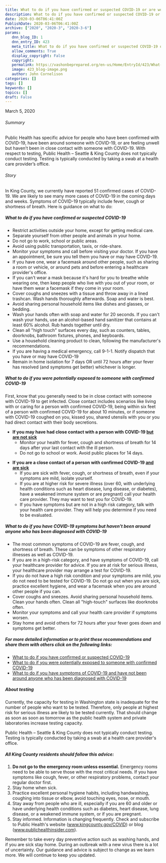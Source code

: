 ```yaml
---
title: What to do if you have confirmed or suspected COVID-19 or are worried that you may have COVID-19
description: What to do if you have confirmed or suspected COVID-19 or are worried that you may have COVID-19
date: 2020-03-06T06:41:00Z
PublishDate: 2020-03-06T06:41:00Z
archive: ["2020", "2020-3", "2020-3-6"]
params:
   dnn_blog_ID: 1
   dnn_entry_ID: 423
   meta_title: What to do if you have confirmed or suspected COVID-19 or are worried that you may have COVID-19
   allow_comments: True
   display_copyright: False
   copyright: 
   permalink: https://vashonbeprepared.org/en-us/Home/EntryId/423/What-to-do-if-you-have-confirmed-or-suspected-COVID-19-or-are-worried-that-you-may-have-COVID-19
   image: 423_blog-image.png
   author: John Cornelison
categories: []
tags: []
keywords: []
topics: []
draft: False
---
```


<p>March 5, 2020<h6>Summary</h6><p>Public Health has specific advice for people who have been confirmed with COVID-19, have been around someone with COVID-19, or are feeling unwell but haven’t been in close contact with someone with COVID-19. With respect to testing, Public Health – Seattle &amp; King County does not typically conduct testing. Testing is typically conducted by taking a swab at a health care provider’s office.<h6>Story</h6><p>In King County, we currently have reported 51 confirmed cases of COVID-19. We are likely to see many more cases of COVID-19 in the coming days and weeks. Symptoms of COVID-19 typically include fever, cough or shortness of breath. Here is guidance on what to do:<h5><strong>What to do if you have confirmed or suspected COVID-19</strong></h5><ul><li>Restrict activities outside your home, except for getting medical care.
<li>Separate yourself from other people and animals in your home.
<li>Do not go to work, school or public areas.
<li>Avoid using public transportation, taxis, or ride-share.
<li>Monitor your symptoms and call before visiting your doctor. If you have an appointment, be sure you tell them you have or may have COVID-19.
<li>If you have one, wear a facemask around other people, such as sharing a room or vehicle, or around pets and before entering a healthcare provider's office.
<li>If you can't wear a mask because it's hard for you to breathe while wearing one, then keep people who live with you out of your room, or have them wear a facemask if they come in your room.
<li>Cover coughs and sneezes with a tissue and throw away in a lined trashcan. Wash hands thoroughly afterwards. Soap and water is best.
<li>Avoid sharing personal household items like dishes and glasses, or bedding.
<li>Wash your hands often with soap and water for 20 seconds. If you can't wash your hands, use an alcohol-based hand sanitizer that contains at least 60% alcohol. Rub hands together until dry.
<li>Clean all "high touch" surfaces every day, such as counters, tables, doorknobs, bathroom fixtures, phones, and keyboards.
<li>Use a household cleaning product to clean, following the manufacturer's recommendations.
<li>If you are having a medical emergency, call 9-1-1. Notify dispatch that you have or may have COVID-19
<li>Remain in home isolation for 7 days OR until 72 hours after your fever has resolved (and symptoms get better) whichever is longer.</li></ul><h5><strong>What to do if you were potentially exposed to someone with confirmed COVID-19</strong></h5><p>First, know that you generally need to be in close contact with someone with COVID-19 to get infected. Close contact includes scenarios like living with or caring for a person with confirmed COVID-19, being within six feet of a person with confirmed COVID-19 for about 10 minutes, or if someone with COVID-19 coughed on you, kissed you, shared utensils with you or you had direct contact with their body secretions.<ul><li><strong>If you may have had close contact with a person with COVID-19 <u>but are not sick</u></strong><ul><li>Monitor your health for fever, cough and shortness of breath for 14 days after your last contact with the ill person.
<li>Do not go to school or work. Avoid public places for 14 days.</li></ul></li></ul><ul><li><strong>If you are a close contact of a person with confirmed COVID-19 <u>and are sick</u></strong><ul><li>If you are sick with fever, cough, or shortness of breath, even if your symptoms are mild, isolate yourself.
<li>If you are at higher risk for severe illness (over 60, with underlying health conditions such as heart disease, lung disease, or diabetes), have a weakened immune system or are pregnant) call your health care provider. They may want to test you for COVID-19.
<li>If you have symptoms but are not in a high risk category, talk with your health care provider. They will help you determine if you need to be evaluated.</li></ul></li></ul><h5><strong>What to do if you have COVID-19 symptoms but haven't been around anyone who has been diagnosed with COVID-19</strong></h5><ul><li>The most common symptoms of COVID-19 are fever, cough, and shortness of breath. These can be symptoms of other respiratory illnesses as well as COVID-19.
<li>If you are in a high-risk category, and have symptoms of COVID-19, call your healthcare provider for advice. If you are at risk for serious illness, your healthcare provider may arrange a test for COVID-19.
<li>If you do not have a high risk condition and your symptoms are mild, you do not need to be tested for COVID-19. Do not go out when you are sick, practice excellent hygiene, and wear a facemask when you are around other people if you can.
<li>Cover coughs and sneezes. Avoid sharing personal household items. Clean your hands often. Clean all "high-touch" surfaces like doorknobs often.
<li>Monitor your symptoms and call your health care provider if symptoms worsen.
<li>Stay home and avoid others for 72 hours after your fever goes down and symptoms get better.</li></ul><h5><strong>For more detailed information or to print these recommendations and share them with others click on the following links:</strong></h5><ul><li><a href="https://www.doh.wa.gov/Portals/1/Documents/1600/coronavirus/COVIDcasepositive.pdf">What to do if you have confirmed or suspected COVID-19</a><li><a href="https://www.doh.wa.gov/Portals/1/Documents/1600/coronavirus/COVIDexposed.pdf">What to do if you were potentially exposed to someone with confirmed COVID-19</a><li><a href="https://www.doh.wa.gov/Portals/1/Documents/1600/coronavirus/COVIDconcerned.pdf">What to do if you have symptoms of COVID-19 and have not been around anyone who has been diagnosed with COVID-19</a></li></ul><h5><strong>About testing</strong></h5><p>Currently, the capacity for testing in Washington state is inadequate for the number of people who want to be tested. Therefore, only people at highest risk for serious illness are likely to be tested currently. That should change as soon as soon as tomorrow as the public health system and private laboratories increase testing capacity.<p>Public Health – Seattle &amp; King County does not typically conduct testing. Testing is typically conducted by taking a swab at a health care provider's office.<h5><strong>All King County residents should follow this advice:</strong></h5><ol><li><strong>Do not go to the emergency room unless essential.</strong> Emergency rooms need to be able to serve those with the most critical needs. If you have symptoms like cough, fever, or other respiratory problems, contact your regular doctor first.<li>Stay home when sick.<li>Practice excellent personal hygiene habits, including handwashing, coughing into tissue or elbow, avoid touching eyes, nose, or mouth.<li>Stay away from people who are ill, especially if you are 60 and older or have underlying health conditions such as diabetes, heart disease, lung disease, or a weakened immune system, or if you are pregnant.<li>Stay informed. Information is changing frequently. Check and subscribe to Public Health's website (<a href="https://www.kingcounty.gov/depts/health/communicable-diseases/disease-control/novel-coronavirus.aspx">www.kingcounty.gov/COVID</a>) or blog (<a href="https://publichealthinsider.com/category/novel-coronavirus/">www.publichealthinsider.com</a>).</li></ol>Remember to take every day preventive action such as washing hands, and if you are sick stay home. During an outbreak with a new virus there is a lot of uncertainty. Our guidance and advice is subject to change as we learn more. We will continue to keep you updated.
